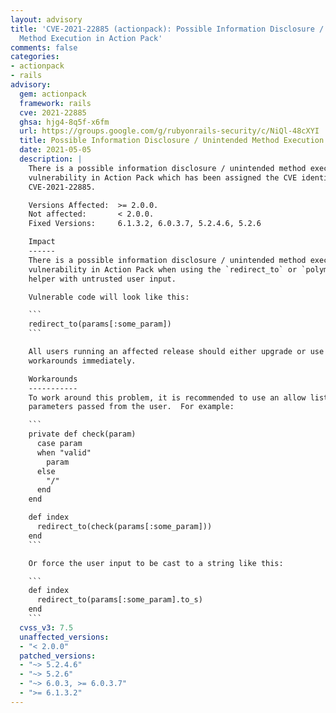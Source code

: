 ```yaml
---
layout: advisory
title: 'CVE-2021-22885 (actionpack): Possible Information Disclosure / Unintended
  Method Execution in Action Pack'
comments: false
categories:
- actionpack
- rails
advisory:
  gem: actionpack
  framework: rails
  cve: 2021-22885
  ghsa: hjg4-8q5f-x6fm
  url: https://groups.google.com/g/rubyonrails-security/c/NiQl-48cXYI
  title: Possible Information Disclosure / Unintended Method Execution in Action Pack
  date: 2021-05-05
  description: |
    There is a possible information disclosure / unintended method execution
    vulnerability in Action Pack which has been assigned the CVE identifier
    CVE-2021-22885.

    Versions Affected:  >= 2.0.0.
    Not affected:       < 2.0.0.
    Fixed Versions:     6.1.3.2, 6.0.3.7, 5.2.4.6, 5.2.6

    Impact
    ------
    There is a possible information disclosure / unintended method execution
    vulnerability in Action Pack when using the `redirect_to` or `polymorphic_url`
    helper with untrusted user input.

    Vulnerable code will look like this:

    ```
    redirect_to(params[:some_param])
    ```

    All users running an affected release should either upgrade or use one of the
    workarounds immediately.

    Workarounds
    -----------
    To work around this problem, it is recommended to use an allow list for valid
    parameters passed from the user.  For example:

    ```
    private def check(param)
      case param
      when "valid"
        param
      else
        "/"
      end
    end

    def index
      redirect_to(check(params[:some_param]))
    end
    ```

    Or force the user input to be cast to a string like this:

    ```
    def index
      redirect_to(params[:some_param].to_s)
    end
    ```
  cvss_v3: 7.5
  unaffected_versions:
  - "< 2.0.0"
  patched_versions:
  - "~> 5.2.4.6"
  - "~> 5.2.6"
  - "~> 6.0.3, >= 6.0.3.7"
  - ">= 6.1.3.2"
---
```

